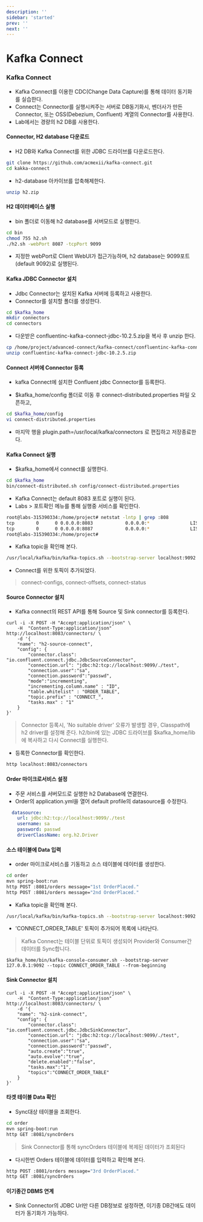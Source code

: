 ```yaml
---
description: ''
sidebar: 'started'
prev: ''
next: ''
---
```


# Kafka Connect

### Kafka Connect 

- Kafka Connect를 이용한 CDC(Change Data Capture)를 통해 데이터 동기화를 실습한다. 
- Connect는 Connector를 실행시켜주는 서버로 DB동기화시, 벤더사가 만든 Connector, 또는 OSS(Debezium, Confluent) 계열의 Connector를 사용한다. 
- Lab에서는 경량의 h2 DB를 사용한다.

#### Connector, H2 database 다운로드 
- H2 DB와 Kafka Connect를 위한 JDBC 드라이브를 다운로드한다.

```sh
git clone https://github.com/acmexii/kafka-connect.git
cd kakka-connect
```
- h2-database 아카이브를 압축해제한다.
```sh
unzip h2.zip
```

#### H2 데이터베이스 실행
- bin 폴더로 이동해 h2 database를 서버모드로 실행한다. 

```sh
cd bin
chmod 755 h2.sh
./h2.sh -webPort 8087 -tcpPort 9099
```
- 지정한 webPort로 Client WebUI가 접근가능하며,  h2 database는 9099포트(default 9092)로 실행된다. 

#### Kafka JDBC Connector 설치

- Jdbc Connector는 설치된 Kafka 서버에 등록하고 사용한다.
- Connector를 설치할 폴더를 생성한다.

```sh
cd $kafka_home
mkdir connectors
cd connectors
```
- 다운받은 confluentinc-kafka-connect-jdbc-10.2.5.zip을 복사 후 unzip 한다. 

```sh
cp /home/project/advanced-connect/kafka-connect/confluentinc-kafka-connect-jdbc-10.2.5.zip ./
unzip confluentinc-kafka-connect-jdbc-10.2.5.zip
```

#### Connect 서버에 Connector 등록
- kafka Connect에 설치한 Confluent jdbc Connector를 등록한다.

- $kafka_home/config 폴더로 이동 후 connect-distributed.properties 파일 오픈하고,
```sh
cd $kafka_home/config 
vi connect-distributed.properties
```
- 마지막 행을 plugin.path=/usr/local/kafka/connectors 로 편집하고 저장종료한다. 

#### Kafka Connect 실행 

- $kafka_home에서 connect를 실행한다. 
```sh
cd $kafka_home
bin/connect-distributed.sh config/connect-distributed.properties
```

- Kafka Connect는 default 8083 포트로 실행이 된다. 
- Labs > 포트확인 메뉴를 통해 실행중 서비스를 확인한다.
```sh
root@labs-315390334:/home/project# netstat -lntp | grep :808 
tcp        0      0 0.0.0.0:8083            0.0.0.0:*               LISTEN      23597/java          
tcp        0      0 0.0.0.0:8087            0.0.0.0:*               LISTEN      21885/java          
root@labs-315390334:/home/project# 
```

- Kafka topic을 확인해 본다.
```sh
/usr/local/kafka/bin/kafka-topics.sh --bootstrap-server localhost:9092 --list
````
- Connect를 위한 토픽이 추가되었다.
> connect-configs, connect-offsets, connect-status


#### Source Connector 설치 

- Kafka connect의 REST API를 통해 Source 및 Sink connector를 등록한다. 

```curl 
curl -i -X POST -H "Accept:application/json" \
    -H  "Content-Type:application/json" http://localhost:8083/connectors/ \
    -d '{
    "name": "h2-source-connect",
    "config": {
        "connector.class": "io.confluent.connect.jdbc.JdbcSourceConnector",
        "connection.url": "jdbc:h2:tcp://localhost:9099/./test",
        "connection.user":"sa",
        "connection.password":"passwd",
        "mode":"incrementing",
        "incrementing.column.name" : "ID",
        "table.whitelist" : "ORDER_TABLE",
        "topic.prefix" : "CONNECT_",
        "tasks.max" : "1"
    }
}'
```
> Connector 등록시, 'No suitable driver' 오류가 발생할 경우, Classpath에 h2 driver를 설정해 준다.
> h2/bin에 있는 JDBC 드라이브를 $kafka_home/lib에 복사하고 다시 Connect를 실행한다. 

- 등록한 Connector를 확인한다.
```sh
http localhost:8083/connectors
```

#### Order 마이크로서비스 설정
- 주문 서비스를 서버모드로 실행한 h2 Database에 연결한다.
- Order의 application.yml을 열어 default profile의 datasource를 수정한다.
```yaml
  datasource:
    url: jdbc:h2:tcp://localhost:9099/./test
    username: sa
    password: passwd
    driverClassName: org.h2.Driver
```


#### 소스 테이블에 Data 입력 
- order 마이크로서비스를 기동하고 소스 테이블에 데이터를 생성한다.

```bash
cd order
mvn spring-boot:run
http POST :8081/orders message="1st OrderPlaced."
http POST :8081/orders message="2nd OrderPlaced."
```

- Kafka topic을 확인해 본다.
```sh
/usr/local/kafka/bin/kafka-topics.sh --bootstrap-server localhost:9092 --list
````
- 'CONNECT_ORDER_TABLE' 토픽이 추가되어 목록에 나타난다.
> Kafka Connect는 테이블 단위로 토픽이 생성되어 Provider와 Consumer간 데이터를 Sync합니다. 
```
$kafka_home/bin/kafka-console-consumer.sh --bootstrap-server 127.0.0.1:9092 --topic CONNECT_ORDER_TABLE --from-beginning
```

#### Sink Connector 설치 

```curl 
curl -i -X POST -H "Accept:application/json" \
    -H  "Content-Type:application/json" http://localhost:8083/connectors/ \
    -d '{
    "name": "h2-sink-connect",
    "config": {
        "connector.class": "io.confluent.connect.jdbc.JdbcSinkConnector",
        "connection.url": "jdbc:h2:tcp://localhost:9099/./test",
        "connection.user":"sa",
        "connection.password":"passwd",
        "auto.create":"true",       
        "auto.evolve":"true",       
        "delete.enabled":"false",
        "tasks.max":"1",
        "topics":"CONNECT_ORDER_TABLE"
    }
}'
```

#### 타겟 테이블 Data 확인 

- Sync대상 테이블을 조회한다.

```bash
cd order
mvn spring-boot:run
http GET :8081/syncOrders 
```

> Sink Connector를 통해 syncOrders 테이블에 복제된 데이터가 조회된다

- 다시한번 Orders 테이블에 데이터를 입력하고 확인해 본다.
```bash
http POST :8081/orders message="3rd OrderPlaced."
http GET :8081/syncOrders
```

#### 이기종간 DBMS 연계
- Sink Connector의 JDBC  Url만 다른 DB정보로 설정하면, 이기종 DB간에도 데이터가 동기화가 가능하다.


